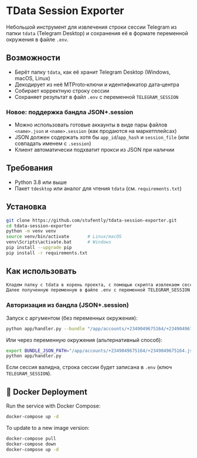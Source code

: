 # TData Session Exporter

Небольшой инструмент для извлечения строки сессии Telegram из папки `tdata` (Telegram Desktop) и сохранения её в формате переменной окружения в файле `.env`.

## Возможности

- Берёт папку `tdata`, как её хранит Telegram Desktop (Windows, macOS, Linux)  
- Декодирует из неё MTProto‑ключи и идентификатор дата‑центра  
- Собирает корректную строку сессии  
- Сохраняет результат в файл `.env` с переменной `TELEGRAM_SESSION`

### Новое: поддержка бандла JSON+.session

- Можно использовать готовые аккаунты в виде пары файлов `<name>.json` и `<name>.session` (как продаются на маркетплейсах)
- JSON должен содержать хотя бы `app_id`/`app_hash` и `session_file` (или совпадать именем с `.session`)
- Клиент автоматически подхватит прокси из JSON при наличии

## Требования

- Python 3.8 или выше  
- Пакет `tdesktop` или аналог для чтения `tdata` (см. `requirements.txt`)

## Установка

```bash
git clone https://github.com/stufently/tdata-session-exporter.git
cd tdata-session-exporter
python -m venv venv
source venv/bin/activate       # Linux/macOS
venv\Scripts\activate.bat      # Windows
pip install --upgrade pip
pip install -r requirements.txt
```

## Как использовать

```bash
Кладем папку с tdata в корень проекта, с помощью скрипта извлекаем сессию.
Далее полученную переменную в файле .env с переменной TELEGRAM_SESSION вставляем в проект, где есть есть возможность подключения по СЕССИИ, а не по tdata
```

### Авторизация из бандла (JSON+.session)

Запуск с аргументом (без переменных окружения):
```bash
python app/handler.py --bundle "/app/accounts/+2349049675164/+2349049675164.json"
```

Или через переменную окружения (альтернативный способ):
```bash
export BUNDLE_JSON_PATH="/app/accounts/+2349049675164/+2349049675164.json"
python app/handler.py
```

Если сессия валидна, строка сессии будет записана в `.env` (ключ `TELEGRAM_SESSION`).

## 🐳 Docker Deployment

Run the service with Docker Compose:

```bash
docker-compose up -d
```
To update to a new image version:
```bash
docker-compose pull
docker-compose down
docker-compose up -d
```
